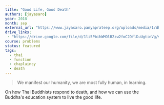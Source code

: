 ```yaml
---
title: "Good Life, Good Death"
authors: [jayasaro]
year: 2018
month: sep
external_url: "https://www.jayasaro.panyaprateep.org/uploads/media/1/dhamma_talks/files/2561/2561.09.08%20Good%20Life,%20Good%20Death.mp3"
drive_links:
 - "https://drive.google.com/file/d/1li5PbihWMOlBZzw2foC2DflDuUgtinVg/view?usp=drivesdk"
course: problems
status: featured
tags:
  - thai
  - function
  - chaplaincy
  - death
---
```


> We manifest our humanity, we are most fully human, in learning.

On how Thai Buddhists respond to death, and how we can use the Buddha's education system to live the good life.

